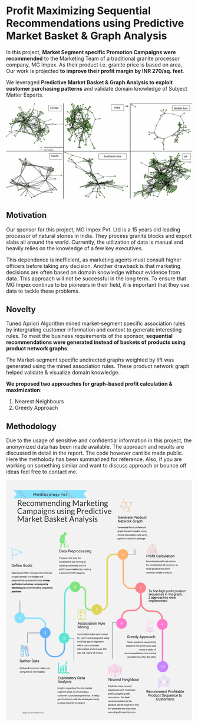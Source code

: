 # Profit Maximizing Sequential Recommendations using Predictive Market Basket & Graph Analysis

In this project, **Market Segment specific Promotion Campaigns were recommended** to the Marketing Team of a traditional granite processor company, MG Impex. As their product i.e. granite price is based on area, Our work is projected **to improve their profit margin by INR 270/sq. feet**. 

We leveraged **Predictive Market Basket & Graph Analysis to exploit customer purchasing patterns** and validate domain knowledge of Subject Matter Experts.

![Product Graph for each Market Segment](https://github.com/vishwapardeshi/Profit-Maximizing-Recommendation-using-Market-Basket-Analysis/blob/master/img/segment-product-graph.png)

## Motivation
Our sponsor for this project, MG Impex Pvt. Ltd is a 15 years old leading processor of natural stones in India. They process granite blocks and export slabs all around the world. Currently, the utilization of data is manual and heavily relies on the knowledge of a few key executives.

This dependence is inefficient, as marketing agents must consult higher officers before taking any decision. Another drawback is that marketing decisions are often based on domain knowledge without evidence from data. This approach will not be successful in the long term. To ensure that MG Impex continue to be pioneers in their field, it is important that they use data to tackle these problems.

## Novelty

Tuned Apriori Algorithm mined market-segment specific association rules by intergrating customer information and context to generate interesting rules. To meet the business requirements of the sponsor, **sequential recommendations were generated instead of baskets of products using product network graphs**. 

The Market-segment specific undirected graphs weighted by lift was generated using the mined association rules. These product network graph helped validate & visualize domain knowledge. 

**We proposed two approaches for graph-based profit calculation & maximization**:
1. Nearest Neighbours
2. Greedy Approach

## Methodology 
Due to the usage of sensitive and confidential information in this project, the anonymized data has been made available. The approach and results are discussed in detail in the report. The code however cant be made public. Here the metholody has been summarized for reference. Also, if you are working on something similar and want to discuss approach or bounce off ideas feel free to contact me.

![Alt text](https://github.com/vishwapardeshi/Profit-Maximizing-Recommendation-using-Market-Basket-Analysis/blob/master/img/methodolgy.jpg)

